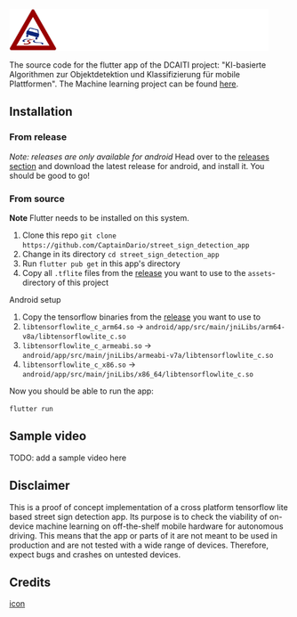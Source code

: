 <img class="center" src="assets/icon/icon.png" height=75><img class="center" src="assets/icon/dcaiti.png" height=75>

The source code for the flutter app of the DCAITI project: "KI-basierte Algorithmen zur Objektdetektion und Klassifizierung für mobile Plattformen".
The Machine learning project can be found [here](https://github.com/CaptainDario/street_sign_detection_ml).

## Installation

### From release

*Note: releases are only available for android*
Head over to the [releases section](https://github.com/CaptainDario/street_sign_detection_app/releases/latest) and download the latest release for android, and install it.
You should be good to go!

### From source

**Note** Flutter needs to be installed on this system.

1. Clone this repo `git clone https://github.com/CaptainDario/street_sign_detection_app`
2. Change in its directory `cd street_sign_detection_app`
3. Run `flutter pub get` in this app's directory
4. Copy all `.tflite` files from the [release](https://github.com/CaptainDario/real-time-street-sign-detection-flutter-app/releases) you want to use to the `assets`-directory of this project

Android setup
1. Copy the tensorflow binaries from the [release](https://github.com/CaptainDario/real-time-street-sign-detection-flutter-app/releases) you want to use to
  1. `libtensorflowlite_c_arm64.so` -> `android/app/src/main/jniLibs/arm64-v8a/libtensorflowlite_c.so`
  2. `libtensorflowlite_c_armeabi.so` -> `android/app/src/main/jniLibs/armeabi-v7a/libtensorflowlite_c.so`
  3. `libtensorflowlite_c_x86.so` -> `android/app/src/main/jniLibs/x86_64/libtensorflowlite_c.so`

Now you should be able to run the app:

`flutter run`

## Sample video

TODO: add a sample video here

## Disclaimer

This is a proof of concept implementation of a cross platform tensorflow lite based street sign detection app.
Its purpose is to check the viability of on-device machine learning on off-the-shelf mobile hardware for autonomous driving. This means that the app or parts of it are not meant to be used in production and are not tested with a wide range of devices. Therefore, expect bugs and crashes on untested devices.

## Credits

[icon](https://de.m.wikipedia.org/wiki/Bildtafel_der_Verkehrszeichen_in_der_Bundesrepublik_Deutschland_seit_2017#/media/Datei%3AZeichen_114_-_Schleuder-_oder_Rutschgefahr%2C_StVO_2013.svg)
